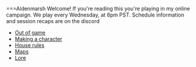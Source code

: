 ===Aldenmarsh
Welcome! If you're reading this you're playing in my online campaign. We play every Wednesday, at 6pm PST. Schedule information and session recaps are on the discord

- [Out of game](about.md)
- [Making a character](build.md)
- [House rules](house_rules.md)
- [Maps](maps.md)
- [Lore](lore.md)
